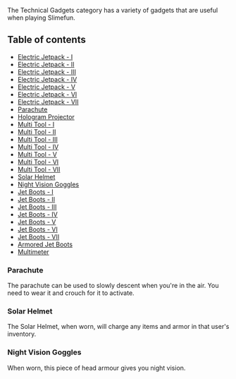The Technical Gadgets category has a variety of gadgets that are useful when playing Slimefun.  

## Table of contents
* [Electric Jetpack - I](https://github.com/Slimefun/Slimefun4/wiki/Jetpacks)
* [Electric Jetpack - II](https://github.com/Slimefun/Slimefun4/wiki/Jetpacks)
* [Electric Jetpack - III](https://github.com/Slimefun/Slimefun4/wiki/Jetpacks)
* [Electric Jetpack - IV](https://github.com/Slimefun/Slimefun4/wiki/Jetpacks)
* [Electric Jetpack - V](https://github.com/Slimefun/Slimefun4/wiki/Jetpacks)
* [Electric Jetpack - VI](https://github.com/Slimefun/Slimefun4/wiki/Jetpacks)
* [Electric Jetpack - VII](https://github.com/Slimefun/Slimefun4/wiki/Jetpacks)
* [Parachute](https://github.com/Slimefun/Slimefun4/wiki/Technical-Gadgets#parachute)
* [Hologram Projector](https://github.com/Slimefun/Slimefun4/wiki/Hologram-Projector)
* [Multi Tool - I](https://github.com/Slimefun/Slimefun4/wiki/Multi-Tools)
* [Multi Tool - II](https://github.com/Slimefun/Slimefun4/wiki/Multi-Tools)
* [Multi Tool - III](https://github.com/Slimefun/Slimefun4/wiki/Multi-Tools)
* [Multi Tool - IV](https://github.com/Slimefun/Slimefun4/wiki/Multi-Tools)
* [Multi Tool - V](https://github.com/Slimefun/Slimefun4/wiki/Multi-Tools)
* [Multi Tool - VI](https://github.com/Slimefun/Slimefun4/wiki/Multi-Tools)
* [Multi Tool - VII](https://github.com/Slimefun/Slimefun4/wiki/Multi-Tools)
* [Solar Helmet](https://github.com/Slimefun/Slimefun4/wiki/Technical-Gadgets#solar-helmet)
* [Night Vision Goggles](https://github.com/Slimefun/Slimefun4/wiki/Technical-Gadgets#night-vision-goggles)
* [Jet Boots - I](https://github.com/Slimefun/Slimefun4/wiki/Jet-Boots)
* [Jet Boots - II](https://github.com/Slimefun/Slimefun4/wiki/Jet-Boots)
* [Jet Boots - III](https://github.com/Slimefun/Slimefun4/wiki/Jet-Boots)
* [Jet Boots - IV](https://github.com/Slimefun/Slimefun4/wiki/Jet-Boots)
* [Jet Boots - V](https://github.com/Slimefun/Slimefun4/wiki/Jet-Boots)
* [Jet Boots - VI](https://github.com/Slimefun/Slimefun4/wiki/Jet-Boots)
* [Jet Boots - VII](https://github.com/Slimefun/Slimefun4/wiki/Jet-Boots)
* [Armored Jet Boots](https://github.com/Slimefun/Slimefun4/wiki/Jet-Boots)
* [Multimeter](https://github.com/Slimefun/Slimefun4/wiki/Multimeter)

### Parachute
The parachute can be used to slowly descent when you're in the air. You need to wear it and crouch for it to activate.

### Solar Helmet
The Solar Helmet, when worn, will charge any items and armor in that user's inventory.

### Night Vision Goggles
When worn, this piece of head armour gives you night vision.
